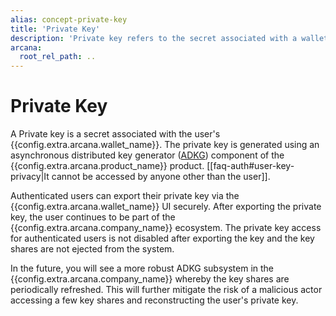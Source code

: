 ```yaml
---
alias: concept-private-key
title: 'Private Key'
description: 'Private key refers to the secret associated with a wallet address required for signing blockchain transactions.'
arcana:
  root_rel_path: ..
---
```


# Private Key 

A Private key is a secret associated with the user's {{config.extra.arcana.wallet_name}}. The private key is generated using an asynchronous distributed key generator ([ADKG]({{page.meta.arcana.root_rel_path}}/concepts/adkg.md)) component of the {{config.extra.arcana.product_name}} product. [[faq-auth#user-key-privacy|It cannot be accessed by anyone other than the user]].

Authenticated users can export their private key via the {{config.extra.arcana.wallet_name}} UI securely. After exporting the private key, the user continues to be part of the {{config.extra.arcana.company_name}} ecosystem. The private key access for authenticated users is not disabled after exporting the key and the key shares are not ejected from the system.

In the future, you will see a more robust ADKG subsystem in the {{config.extra.arcana.company_name}} whereby the key shares are periodically refreshed. This will further mitigate the risk of a malicious actor accessing a few key shares and reconstructing the user's private key.
